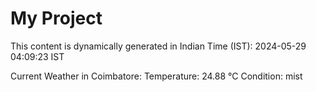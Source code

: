 # My Project

This content is dynamically generated in Indian Time (IST): 2024-05-29 04:09:23 IST


Current Weather in Coimbatore:
Temperature: 24.88 °C
Condition: mist
